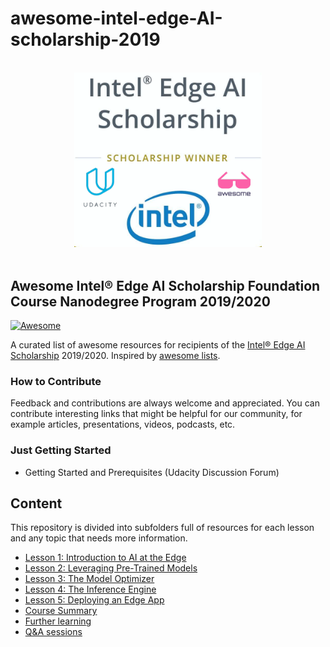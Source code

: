 # awesome-intel-edge-AI-scholarship-2019
<p align="center">
  <br>
  <img width="300" src="./logo.png" alt="logo of repository">
  <br>
  <br>
</p>

## Awesome Intel® Edge AI Scholarship Foundation Course Nanodegree Program 2019/2020
[![Awesome](https://awesome.re/badge.svg)](https://awesome.re)
 
A curated list of awesome resources for recipients of the [Intel® Edge AI Scholarship](https://classroom.udacity.com/nanodegrees/nd132) 2019/2020.
Inspired by [awesome lists](https://github.com/sindresorhus/awesome).


### How to Contribute

Feedback and contributions are always welcome and appreciated.
You can contribute interesting links that might be helpful for our community, for example articles, presentations, videos, podcasts, etc.


### Just Getting Started

- Getting Started and Prerequisites (Udacity Discussion Forum)

## Content

This repository is divided into subfolders full of resources for each lesson and any topic that needs more information.

* [Lesson 1: Introduction to AI at the Edge](01.Introduction-to-AI-at-the-Edge/README.md)
* [Lesson 2: Leveraging Pre-Trained Models](02.Leveraging-Pre-Trained-Models/README.md)
* [Lesson 3: The Model Optimizer](03.The-Model-Optimizer/README.md)
* [Lesson 4: The Inference Engine](04.The-Inference-Engine/README.md)
* [Lesson 5: Deploying an Edge App](05.Deploying-an-Edge-App/README.md)
* [Course Summary](courseSummary/README.md)
* [Further learning](furtherLearning/README.md)
* [Q&A sessions](Q&A-sessions/README.md)








